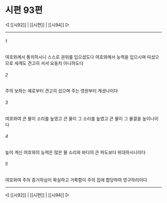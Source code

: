 ﻿# 시편 93편

◁ [[시92]] | [[시편]] | [[시94]] ▷
***

###### 1
여호와께서 통치하시니 스스로 권위를 입으셨도다 여호와께서 능력을 입으시며 띠셨으므로 세계도 견고히 서서 요동치 아니하도다

###### 2
주의 보좌는 예로부터 견고히 섰으며 주는 영원부터 계셨나이다

###### 3
여호와여 큰 물이 소리를 높였고 큰 물이 그 소리를 높였고 큰 물이 그 물결을 높이나이다

###### 4
높이 계신 여호와의 능력은 많은 물 소리와 바다의 큰 파도보다 위대하시니이다

###### 5
여호와여 주의 증거하심이 확실하고 거룩함이 주의 집에 합당하여 영구하리이다


***
◁ [[시92]] | [[시편]] | [[시94]] ▷